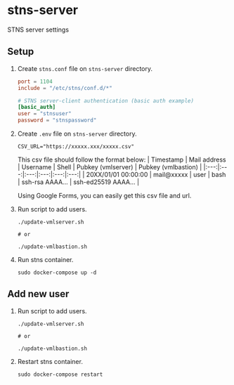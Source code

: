 # stns-server
STNS server settings

## Setup
1. Create `stns.conf` file on `stns-server` directory.

    ```stns.conf
    port = 1104
    include = "/etc/stns/conf.d/*"
    
   # STNS server-client authentication (basic auth example)
    [basic_auth]
    user = "stnsuser"
    password = "stnspassword"
    ```
2. Create `.env` file on `stns-server` directory.
    ```.env
    CSV_URL="https://xxxxx.xxx/xxxxx.csv"
    ```
    This csv file should follow the format below:
    | Timestamp | Mail address | Username | Shell | Pubkey (vmlserver) | Pubkey (vmlbastion) |
    |:---:|:---:|:---:|:---:|:---:|:---:|
    | 20XX/01/01 00:00:00 | mail@xxxxx | user | bash | ssh-rsa AAAA... | ssh-ed25519 AAAA... |
  
    Using Google Forms, you can easily get this csv file and url.
3. Run script to add users.
    ```
    ./update-vmlserver.sh
    
    # or
    
    ./update-vmlbastion.sh
    ```
4. Run stns container.
    ```
    sudo docker-compose up -d
    ```

## Add new user
1. Run script to add users.

    ```
    ./update-vmlserver.sh
    
    # or
    
    ./update-vmlbastion.sh
    ```
2. Restart stns container.

    ```
    sudo docker-compose restart
    ```
